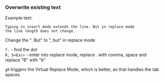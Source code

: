 ### Overwrite existing text

Example text:

```text
Typing in insert mode extends the line. But in replace mode
the line length does not change.
```

Change the ". But" to ", but" in replace mode

`f.` - find the dot  
`R, b<Esc>` - enter into replace mode, replace . with comma, space and replace "B" with "b"  

`gR` triggers the Virtual Replace Mode, which is better, as that handles the tab spaces.
